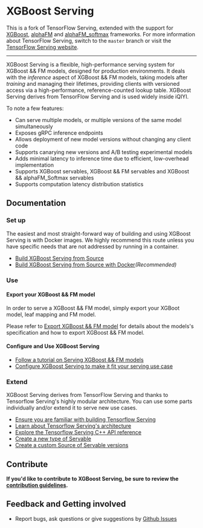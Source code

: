 # XGBoost Serving

This is a fork of TensorFlow Serving, extended with the support for [XGBoost](https://github.com/dmlc/xgboost), [alphaFM](https://github.com/CastellanZhang/alphaFM) and [alphaFM_softmax](https://github.com/CastellanZhang/alphaFM_softmax) frameworks. For more information about TensorFlow Serving, switch to the `master` branch or visit the [TensorFlow Serving website](https://github.com/tensorflow/serving).

----
XGBoost Serving is a flexible, high-performance serving system for
XGBoost && FM models, designed for production environments. It deals with
the *inference* aspect of XGBoost && FM models, taking models after *training* and
managing their lifetimes, providing clients with versioned access via
a high-performance, reference-counted lookup table.
XGBoost Serving derives from TensorFlow Serving and is used widely inside iQIYI.

To note a few features:

-   Can serve multiple models, or multiple versions of the same model
    simultaneously
-   Exposes gRPC inference endpoints
-   Allows deployment of new model versions without changing any client code
-   Supports canarying new versions and A/B testing experimental models
-   Adds minimal latency to inference time due to efficient, low-overhead
    implementation
-   Supports XGBoost servables, XGBoost && FM servables and XGBoost && alphaFM_Softmax servables
-   Supports computation latency distribution statistics

## Documentation

### Set up

The easiest and most straight-forward way of building and using XGBoost Serving
is with Docker images. We highly recommend this route unless you have specific
needs that are not addressed by running in a container.

*   [Build XGBoost Serving from Source](tensorflow_serving/docs/en/building.md)
*   [Build XGBoost Serving from Source with Docker](tensorflow_serving/docs/en/building_with_docker.md)*(Recommended)*

### Use

#### Export your XGBoost && FM model

In order to serve a XGBoost && FM model, simply export your XGBoot model, leaf
mapping and FM model.

Please refer to [Export XGBoost && FM model](tensorflow_serving/docs/en/export_model.md)
for details about the models's specification and how to export XGBoost && FM model.

#### Configure and Use XGBoost Serving

* [Follow a tutorial on Serving XGBoost && FM models](tensorflow_serving/docs/en/serving_basic.md)
* [Configure XGBoost Serving to make it fit your serving use case](tensorflow_serving/docs/en/serving_config.md)

### Extend

XGBoost Serving derives from TensorFlow Serving and thanks to Tensorflow Serving's highly modular architecture. You can use some parts
individually and/or extend it to serve new use cases.

* [Ensure you are familiar with building Tensorflow Serving](tensorflow_serving/g3doc/building_with_docker.md)
* [Learn about Tensorflow Serving's architecture](tensorflow_serving/g3doc/architecture.md)
* [Explore the Tensorflow Serving C++ API reference](https://www.tensorflow.org/tfx/serving/api_docs/cc/)
* [Create a new type of Servable](tensorflow_serving/g3doc/custom_servable.md)
* [Create a custom Source of Servable versions](tensorflow_serving/g3doc/custom_source.md)

## Contribute


**If you'd like to contribute to XGBoost Serving, be sure to review the
[contribution guidelines](CONTRIBUTING.md).**


## Feedback and Getting involved

* Report bugs, ask questions or give suggestions by [Github
  Issues](https://github.com/hzy001/xgboost-serving/issues)
